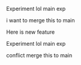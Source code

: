 Experiment
lol main
exp

i want to merge this to main

Here is new feature

Experiment
lol main
exp

conflict
merge this to main
